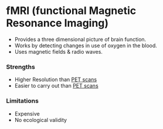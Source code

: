 
# fMRI (functional Magnetic Resonance Imaging)

- Provides a three dimensional picture of brain function.
- Works by detecting changes in use of oxygen in the blood.
- Uses magnetic fields & radio waves.


### Strengths

- Higher Resolution than [PET scans][PET]
- Easier to carry out than [PET scans][PET]

### Limitations

- Expensive
- No ecological validity



[PET]: #!/concepts/PET
